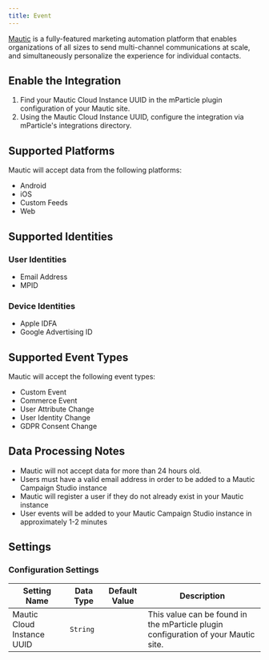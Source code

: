 ```yaml
---
title: Event
---
```


[Mautic](https://www.mautic.org) is a fully-featured marketing automation platform that enables organizations of all sizes to send multi-channel communications at scale, and simultaneously personalize the experience for individual contacts.

## Enable the Integration

1. Find your Mautic Cloud Instance UUID in the mParticle plugin configuration of your Mautic site.
2. Using the Mautic Cloud Instance UUID, configure the integration via mParticle's integrations directory.

## Supported Platforms

Mautic will accept data from the following platforms:
* Android
* iOS
* Custom Feeds
* Web

## Supported Identities

### User Identities

* Email Address
* MPID

### Device Identities 

* Apple IDFA
* Google Advertising ID

## Supported Event Types

Mautic will accept the following event types:
* Custom Event
* Commerce Event
* User Attribute Change
* User Identity Change
* GDPR Consent Change

## Data Processing Notes

* Mautic will not accept data for more than 24 hours old.
* Users must have a valid email address in order to be added to a Mautic Campaign Studio instance
* Mautic will register a user if they do not already exist in your Mautic instance
* User events will be added to your Mautic Campaign Studio instance in approximately 1-2 minutes


## Settings

### Configuration Settings

Setting Name | Data Type | Default Value | Description
|---|---|---|---
| Mautic Cloud Instance UUID | `String` | <unset> | This value can be found in the mParticle plugin configuration of your Mautic site.